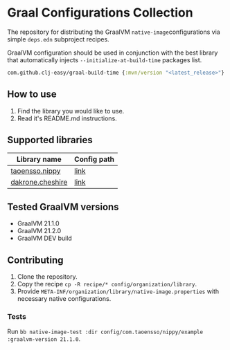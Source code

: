 # Graal Configurations Collection

The repository for distributing the GraalVM `native-image`configurations via simple `deps.edn` subproject recipes.

GraalVM configuration should be used in conjunction with the best library that automatically injects `--initialize-at-build-time` packages list.

``` clojure
com.github.clj-easy/graal-build-time {:mvn/version "<latest_release>"}
```

## How to use

   1. Find the library you would like to use.
   2. Read it's README.md instructions.

## Supported libraries

  | Library name                                            | Config path                         |
  |---------------------------------------------------------|-------------------------------------|
  | [taoensso.nippy](https://github.com/ptaoussanis/nippy)  | [link](./config/com.taoensso/nippy) |
  | [dakrone.cheshire](https://github.com/dakrone/cheshire) | [link](./config/cheshire/cheshire)  |

## Tested GraalVM versions

   - GraalVM 21.1.0
   - GraalVM 21.2.0
   - GraalVM DEV build

## Contributing

1. Clone the repository.
2. Copy the recipe `cp -R recipe/* config/organization/library`.
3. Provide `META-INF/organization/library/native-image.properties` with necessary native configurations.

### Tests

Run `bb native-image-test :dir config/com.taoensso/nippy/example :graalvm-version 21.1.0`.
